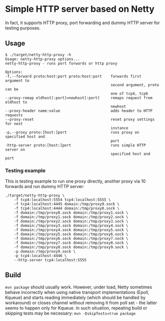 # Simple HTTP server based on Netty

In fact, it supports HTTP proxy, port forwarding and dummy HTTP server for testing purposes.

## Usage

```shell
$ ./target/netty-http-proxy -h
Usage: netty-http-proxy options... 
netty-http-proxy - runs port forwards or http proxy

Options:
-f,--forward proto:host:port proto:host:port    forwards first argument to
                                                second argument, proto can be
                                                one of tcp4, tcp6
--proxy-remap oldhost[:port]=newhost[:port]     remaps request from oldhost to
                                                newhost
--proxy-header name:value                       adds header to HTTP requests
--proxy-reset                                   reset proxy settings for next
                                                instance
-p,--proxy proto:[host:]port                    runs proxy on specified host and
                                                port
-http-server proto:[host:]port                  runs simple HTTP server on
                                                specified host and port
```

### Testing example

This is testing example to run one proxy directly, another proxy via 10 forwards and run dummy HTTP server:

```
./target/netty-http-proxy \
    -f tcp4:localhost:5554 tcp4:localhost:5555 \
    -f tcp4:localhost:4445 domain:/tmp/proxy9.sock \
    -f tcp4:localhost:4444 domain:/tmp/proxy0.sock \
    -f domain:/tmp/proxy0.sock domain:/tmp/proxy1.sock \
    -f domain:/tmp/proxy1.sock domain:/tmp/proxy2.sock \
    -f domain:/tmp/proxy2.sock domain:/tmp/proxy3.sock \
    -f domain:/tmp/proxy3.sock domain:/tmp/proxy4.sock \
    -f domain:/tmp/proxy4.sock domain:/tmp/proxy5.sock \
    -f domain:/tmp/proxy5.sock domain:/tmp/proxy6.sock \
    -f domain:/tmp/proxy6.sock domain:/tmp/proxy7.sock \
    -f domain:/tmp/proxy7.sock domain:/tmp/proxy8.sock \
    -f domain:/tmp/proxy8.sock domain:/tmp/proxy9.sock \
    -p domain:/tmp/proxy9.sock \
    -p tcp4:localhost:4446 \
    --http-server tcp4:localhost:5555 
```

## Build

`mvn package` should usually work.  However, under load, Netty sometimes behave incorrectly when using native transport
implementations (Epoll, Kqueue) and starts reading immediately (which should be handled by workaround) or closes channel
without removing it from poll set - the latter seems to happen only for Kqueue. In such situation, repeating build or
skipping tests may be necessary: `mvn -DskipTests=true package`

